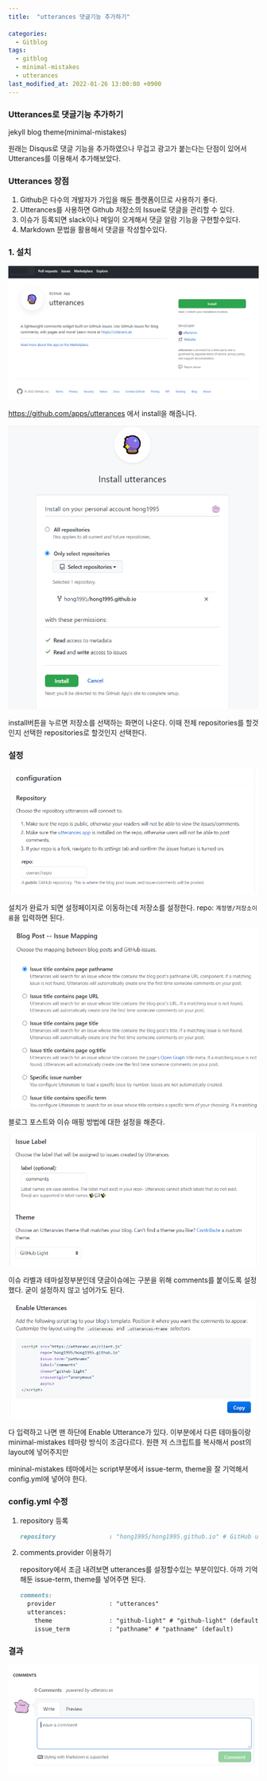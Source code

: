 ```yaml
---
title:  "utterances 댓글기능 추가하기"

categories:
  - Gitblog
tags:
  - gitblog
  - minimal-mistakes
  - utterances
last_modified_at: 2022-01-26 13:00:00 +0900
---
```


### Utterances로 댓글기능 추가하기

jekyll blog theme(minimal-mistakes)

원래는 Disqus로 댓글 기능을 추가하였으나 무겁고 광고가 붙는다는 단점이 있어서 Utterances를 이용해서 추가해보았다.

### Utterances 장점

1. Github은 다수의 개발자가 가입을 해둔 플랫폼이므로 사용하기 좋다.
2. Utterances를 사용하면 Github 저장소의 Issue로 댓글을 관리할 수 있다.
3. 이슈가 등록되면 slack이나 메일이 오게해서 댓글 알람 기능을 구현할수있다.
4. Markdown 문법을 활용해서 댓글을 작성할수있다.

### 1. 설치

![utterance1](/images/2022-01-26-utterances/utterance1.PNG)

<https://github.com/apps/utterances> 에서 install을 해줍니다.

![utterance3](/images/2022-01-26-utterances/utterance3.PNG)

install버튼을 누르면 저장소를 선택하는 화면이 나온다.
이때 전체 repositories를 할것인지 선택한 repositories로 할것인지 선택한다.

### 설정

![utterance4](/images/2022-01-26-utterances/utterance4.PNG)

설치가 완료가 되면 설정페이지로 이동하는데 저장소를 설정한다. repo: `계정명/저장소이름`을 입력하면 된다.



![utterance5](/images/2022-01-26-utterances/utterance5.PNG)

블로그 포스트와 이슈 매핑 방법에 대한 설정을 해준다.


![utterance6](/images/2022-01-26-utterances/utterance6.PNG)

이슈 라벨과 테마설정부분인데 댓글이슈에는 구분을 위해 comments를 붙이도록 설정했다. 굳이 설정하지 않고 넘어가도 된다.

![utterance7](/images/2022-01-26-utterances/utterance7.PNG)

다 입력하고 나면 맨 하단에 Enable Utterance가 있다. 이부분에서 다른 테마들이랑 minimal-mistakes 테마랑 방식이 조금다르다. 원랜 저 스크립트를 복사해서 post의 layout에 넣어주지만

mininal-mistakes 테마에서는 script부분에서 issue-term, theme을 잘 기억해서 config.yml에 넣어야 한다.

### config.yml 수정

1. repository 등록

   ```markdown
   repository               : "hong1995/hong1995.github.io" # GitHub username/repo-name e.g. "mmistakes/minimal-mistakes"
   ```

2. comments.provider 이용하기

   repository에서 조금 내려보면 utterances를 설정할수있는 부분이있다. 아까 기억해둔  issue-term, theme를 넣어주면 된다.

   ```markdown
   comments:
     provider               : "utterances"
     utterances:
       theme                : "github-light" # "github-light" (default), "github-dark"
       issue_term           : "pathname" # "pathname" (default)
   ```

### 결과

![utterances8](/images/2022-01-26-utterances/utterances8.PNG)
